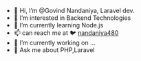 - 👋 Hi, I’m @Govind Nandaniya, Laravel dev.
- 👀 I’m interested in Backend Technologies
- 🌱 I’m currently learning Node.js
- 📫 can reach me at 🐦 [nandaniya480](https://twitter.com/nandaniya480)
- 🔭 I’m currently working on ...
- 💬 Ask me about PHP,Laravel
